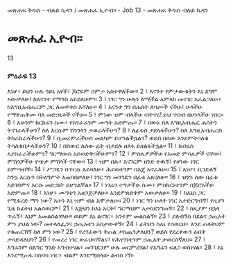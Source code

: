 ﻿
መጽሐፍ ቅዱስ - ብሉይ ኪዳን / መጽሐፈ ኢዮብ። - Job 13 - መጽሐፍ ቅዱስ ብሉይ ኪዳን
# መጽሐፈ ኢዮብ።
13
### ምዕራፍ 13
እነሆ፥ ይህን ሁሉ ዓይኔ አየች፤ ጆሮዬም ሰምታ አስተዋለችው።
2 ፤ እናንተ የምታውቁትን እኔ ደግሞ አውቃለሁ፤ ከእናንተ የማንስ አይደለሁም።
3 ፤ ነገር ግን ሁሉን ለሚችል አምላክ መናገር እፈልጋለሁ፥ ከእግዚአብሔርም ጋር ለመዋቀስ እሻለሁ።
4 ፤ እናንተ ግን በሐሰት ለባጮች ናችሁ፤ ሁላችሁ የማትጠቅሙ ባለ መድኃኒቶች ናችሁ።
5 ፤ ምነው ዝም ብላችሁ ብትኖሩ! ይህ ጥበብ በሆነላችሁ ነበር።
6 ፤ አሁንም ክርክሬን ስሙ፥ የከንፈሬንም ሙግት አድምጡ።
7 ፤ በውኑ ስለ እግዚአብሔር ሐሰትን ትናገራላችሁን? ስለ እርሱም ሽንገላን ታወራላችሁን?
8 ፤ ለፊቱስ ታደላላችሁን? ስለ እግዚአብሔርስ ትከራከራላችሁን?
9 ፤ ቢመረምራችሁስ መልካም ይሆንልችኋልን? ወይስ በሰው እንደምትሳለቁ ትሳለቁበታላችሁን? 
10 ፤ በስውር ለሰው ፊት ብታደሉ ዘለፋ ይዘልፋችኋል። 
11 ፤ ክብሩስ አያስፈራችሁምን? ግርማውስ አይወድቅባችሁምን? 
12 ፤ ምስሌዎቻችሁ የአመድ ምሳሌዎች ናቸው፤ ምሽጎቻችሁ የጭቃ ምሽጎች ናቸው። 
13 ፤ ዝም በሉ፥ እናገርም ዘንድ ተዉኝ፤ የሆነው ነገር ይምጣብኝ። 
14 ፤ ሥጋዬን በጥርሴ እይዛለሁ፥ ሕይወቴንም በእጄ አኖራለሁ። 
15 ፤ እነሆ፥ ቢገድለኝ ስንኳ እርሱን በትዕግሥት እጠባበቃለሁ፤ ነገር ግን መንገዴን በፊቱ አጸናለሁ። 
16 ፤ ዝንጉ ሰው በፊቱ አይገባምና እርሱ መድኃኒት ይሆንልኛል። 
17 ፤ ነገሬን ተግታችሁ ስሙ፥ ምስክርነቴንም በጆሮአችሁ አድምጡ። 
18 ፤ እነሆ፥ ሙግቴን አዘጋጅቻለሁ። እንደምጸድቅም አውቃለሁ። 
19 ፤ ከእኔስ ጋር የሚፋረድ ማን ነው? አሁን እኔ ዝም ብል እሞታለሁ። 
20 ፤ ነገር ግን ሁለት ነገር አታድርግብኝ፤ የዚያን ጊዜ ከፊትህ አልሰወርም፤ 
21 ፤ እጅህን ከእኔ አርቅ፤ ግርማህም አታስደንግጠኝ። 
22 ፤ ከዚያም በኋላ ጥራኝ፥ እኔም እመልስልሃለሁ። ወይም እኔ ልናገር፥ አንተም መልስልኝ። 
23 ፤ ያለብኝስ በደልና ኃጢአት ምን ያህል ነው? መተላለፌንና ኃጢአቴን አስታውቀኝ። 
24 ፤ ፊትህን ከእኔ የሰወርህ፥ እንደ ጠላትህም የቈጠርኸኝ ስለ ምን ነው? 
25 ፤ የረገፈውን ቅጠል ታስጨንቃለህን? ወይስ የደረቀውን ዕብቅ ታሳድዳለህን? 
26 ፤ የመረረ ነገር ጽፈህብኛልና፤ የሕፃንነቴንም ኃጢአት ታወርሰኛለህ። 
27 ፤ እግሬንም በእግር ግንድ አግብተሃል፥ መንገዴንም ሁሉ መርምረሃል፤ የእግሬን ፍለጋ ወስነሃል። 
28 ፤ እኔ እንደሚጠፋ በስባሳ ነገር፥ ብልም እንደሚበላው ልብስ ነኝ። 
